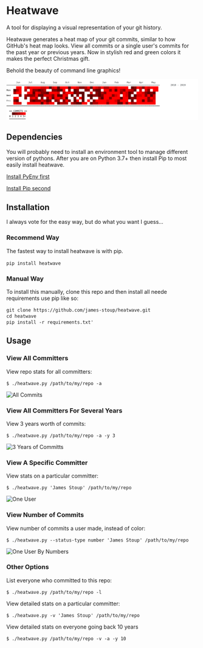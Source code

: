 # Heatwave

A tool for displaying a visual representation of your git history. 

Heatwave generates a heat map of your git commits, similar to how GitHub's heat map looks. View all commits or a single user's commits for the past year or previous years. Now in stylish red and green colors it makes the perfect Christmas gift.

Behold the beauty of command line graphics!

![Wicked Cool Graphic!](https://github.com/james-stoup/heatwave/blob/master/resources/heatwave-red.png)


## Dependencies
You will probably need to install an environment tool to manage different version of pythons. After you are on Python 3.7+ then install Pip to most easily install heatwave.

[Install PyEnv first](https://github.com/pyenv/pyenv-installer "PyEnv")

[Install Pip second](https://pip.pypa.io/en/stable/installing/ "Pip")


## Installation
I always vote for the easy way, but do what you want I guess...

### Recommend Way
The fastest way to install heatwave is with pip.

```pip install heatwave```

### Manual Way

To install this manually, clone this repo and then install all neede requirements use pip like so:

```
git clone https://github.com/james-stoup/heatwave.git
cd heatwave
pip install -r requirements.txt'
```

  
## Usage

### View All Committers
View repo stats for all committers:

```
$ ./heatwave.py /path/to/my/repo -a
```

![All Commits](https://github.com/james-stoup/heatwave/blob/master/resources/all-users-1-year.png)


### View All Committers For Several Years
View 3 years worth of commits:

```
$ ./heatwave.py /path/to/my/repo -a -y 3
```

![3 Years of Committs](https://github.com/james-stoup/heatwave/blob/master/resources/all-users-3-years.png)


### View A Specific Committer
View stats on a particular committer:

```
$ ./heatwave.py 'James Stoup' /path/to/my/repo
```

![One User](https://github.com/james-stoup/heatwave/blob/master/resources/one-user.png)


### View Number of Commits
View number of commits a user made, instead of color:

```
$ ./heatwave.py --status-type number 'James Stoup' /path/to/my/repo
```

![One User By Numbers](https://github.com/james-stoup/heatwave/blob/master/resources/one-user-numbers.png)


### Other Options
List everyone who committed to this repo:

```
$ ./heatwave.py /path/to/my/repo -l
```


View detailed stats on a particular committer:

```
$ ./heatwave.py -v 'James Stoup' /path/to/my/repo
```


View detailed stats on everyone going back 10 years

```
$ ./heatwave.py /path/to/my/repo -v -a -y 10
```

